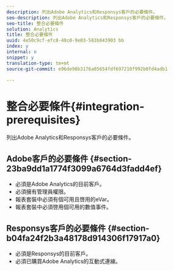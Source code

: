 ```yaml
---
description: 列出Adobe Analytics和Responsys客戶的必要條件。
seo-description: 列出Adobe Analytics和Responsys客戶的必要條件。
seo-title: 整合必要條件
solution: Analytics
title: 整合必要條件
uuid: 4e50c9cf-efc8-48c0-9e03-583b843903 bb
index: y
internal: n
snippet: y
translation-type: tm+mt
source-git-commit: e96de98b3176a05654fdf697210f992b0fd4adb1

---
```



# 整合必要條件{#integration-prerequisites}

列出Adobe Analytics和Responsys客戶的必要條件。

## Adobe客戶的必要條件 {#section-23ba9dd1a1774f3099a6764d3fadd4ef}

* 必須是Adobe Analytics的目前客戶。
* 必須擁有管理員權限。
* 報表套裝中必須有個可用且啓用的eVar。
* 報表套裝中必須啓用個可用的數值事件。

## Responsys客戶的必要條件 {#section-b04fa24f2b3a48178d914306f17917a0}

* 必須是Responsys的目前客戶。
* 必須已購買Adobe Analytics的互動式連線。

